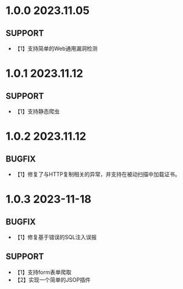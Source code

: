 # 1.0.0 2023.11.05
## SUPPORT
* 【1】支持简单的Web通用漏洞检测

# 1.0.1 2023.11.12
## SUPPORT
* 【1】支持静态爬虫
# 1.0.2 2023.11.12
## BUGFIX
* 【1】修复了与HTTP复制相关的异常，并支持在被动扫描中加载证书。

# 1.0.3 2023-11-18
## BUGFIX
* 【1】修复基于错误的SQL注入误报

## SUPPORT
* 【1】支持form表单爬取
* 【2】实现一个简单的JSOP插件
